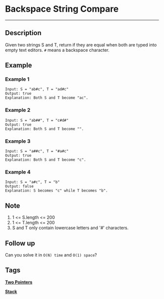# Backspace String Compare
-----
## Description
Given two strings S and T, return if they are equal when both are typed into empty text editors. ```#``` means a backspace character.

## Example
### Example 1
```
Input: S = "ab#c", T = "ad#c"
Output: true
Explanation: Both S and T become "ac".
```

### Example 2
```
Input: S = "ab##", T = "c#d#"
Output: true
Explanation: Both S and T become "".
```

### Example 3
```
Input: S = "a##c", T = "#a#c"
Output: true
Explanation: Both S and T become "c".
```

### Example 4
```
Input: S = "a#c", T = "b"
Output: false
Explanation: S becomes "c" while T becomes "b".
```

## Note
1. 1 <= S.length <= 200
2. 1 <= T.length <= 200
3. S and T only contain lowercase letters and '#' characters.

## Follow up
Can you solve it in ```O(N) time``` and ```O(1) space```?

## Tags
**[Two Pointers](https://leetcode.com/tag/two-pointers)**

**[Stack](https://leetcode.com/tag/stack)**
